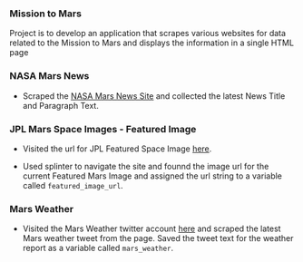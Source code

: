 ### Mission to Mars
Project is to develop an application that scrapes various websites for data related to the Mission to Mars and displays the information in a single HTML page
### NASA Mars News

* Scraped the [NASA Mars News Site](https://mars.nasa.gov/news/) and collected the latest News Title and Paragraph Text.


### JPL Mars Space Images - Featured Image

* Visited the url for JPL Featured Space Image [here](https://www.jpl.nasa.gov/spaceimages/?search=&category=Mars).

* Used splinter to navigate the site and founnd the image url for the current Featured Mars Image and assigned the url string to a variable called `featured_image_url`.


### Mars Weather

* Visited the Mars Weather twitter account [here](https://twitter.com/marswxreport?lang=en) and scraped the latest Mars weather tweet from the page. Saved the tweet text for the weather report as a variable called `mars_weather`.
